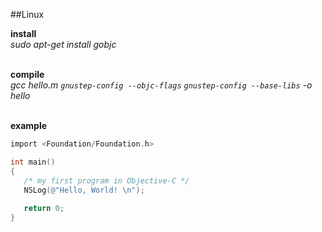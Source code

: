 ##Linux

**install**<br/>
*sudo apt-get install gobjc*<br/><br/>

**compile**<br/>
*gcc hello.m `gnustep-config --objc-flags` `gnustep-config --base-libs` -o hello*<br/><br/>

**example**<br/>
```objective-c
import <Foundation/Foundation.h>

int main()
{
   /* my first program in Objective-C */
   NSLog(@"Hello, World! \n");
   
   return 0;
}
```
